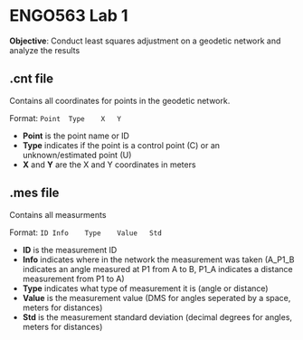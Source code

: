 # ENGO563 Lab 1
**Objective**: Conduct least squares adjustment on a geodetic network and analyze the results
## .cnt file
Contains all coordinates for points in the geodetic network. 

Format: `Point	Type	X	Y`

* **Point** is the point name or ID
* **Type** indicates if the point is a control point (C) or an unknown/estimated point (U)
* **X** and **Y** are the X and Y coordinates in meters

## .mes file
Contains all measurments

Format: `ID	Info	Type	Value	Std`
* **ID** is the measurement ID
* **Info** indicates where in the network the measurement was taken (A_P1_B indicates an angle measured at P1 from A to B, P1_A indicates a distance measurement from P1 to A)
* **Type** indicates what type of measurement it is (angle or distance)
* **Value** is the measurement value (DMS for angles seperated by a space, meters for distances)
* **Std** is the measurement standard deviation (decimal degrees for angles, meters for distances)

